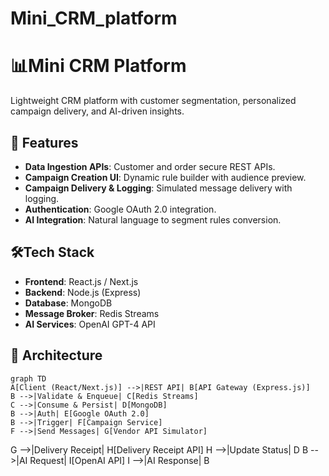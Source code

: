 # Mini_CRM_platform
# 📊Mini CRM Platform

Lightweight CRM platform with customer segmentation, personalized campaign delivery, and AI-driven insights.

## 🚀 Features

- **Data Ingestion APIs**: Customer and order secure REST APIs.
- **Campaign Creation UI**: Dynamic rule builder with audience preview.
- **Campaign Delivery & Logging**: Simulated message delivery with logging.
- **Authentication**: Google OAuth 2.0 integration.
- **AI Integration**: Natural language to segment rules conversion.

## 🛠️Tech Stack

- **Frontend**: React.js / Next.js
- **Backend**: Node.js (Express)
- **Database**: MongoDB
- **Message Broker**: Redis Streams
- **AI Services**: OpenAI GPT-4 API

## 🧱 Architecture

```mermaid
graph TD
A[Client (React/Next.js)] -->|REST API| B[API Gateway (Express.js)]
B -->|Validate & Enqueue| C[Redis Streams]
C -->|Consume & Persist| D[MongoDB]
B -->|Auth| E[Google OAuth 2.0]
B -->|Trigger| F[Campaign Service]
F -->|Send Messages| G[Vendor API Simulator]
```
G -->|Delivery Receipt| H[Delivery Receipt API]
H -->|Update Status| D
B -->|AI Request| I[OpenAI API]
I -->|AI Response| B
